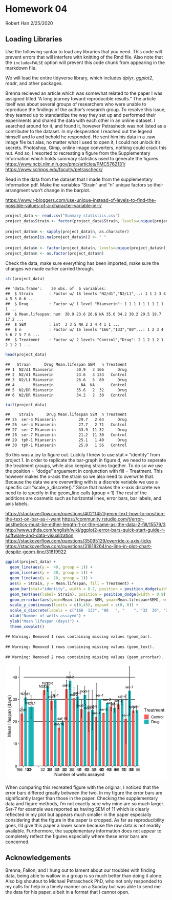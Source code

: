 Homework 04
================
Robert Han
2/25/2020

## Loading Libraries

Use the following syntax to load any libraries that you need. This code
will prevent errors that will interfere with knitting of the Rmd file.
Also note that the `include=FALSE` option will prevent this code chunk
from appearing in the markdown file.

We will load the entire tidyverse library, which includes *dplyr*,
*ggplot2*, *readr*, and other packages.

Brenna recieved an article which was somewhat related to the paper I was
assigned titled “A long journey toward reproducible results.” The
article itself was about several groups of researchers who were unable
to reproduce the findings of the author’s research group. To resolve
this issue, they teamed up to standardize the way they set up and
performed their experiments and shared the data with each other in an
online dataset. I searched around for it, and found it, however
Petrasheck was not listed as a contributer to the dataset. In my
desperation I reached out the legend himself and lo and behold he
responded. He sent him his data in a .raw image file but alas, no matter
what I used to open it, I could not unlock it’s secrets. Photoshop,
Gimp, online image converters, nothing could crack this nut. And so, I
resorted to recreating a figure from the Supplementary Information which
holds summary statistics used to generate the figures.
<https://www.ncbi.nlm.nih.gov/pmc/articles/PMC5762131/>
<https://www.scripps.edu/faculty/petrascheck/>

Read in the data from the dataset that I made from the supplementary
information pdf. Make the variables “Strain” and “n” unique factors so
their arrangment won’t change in the
barplot.

<https://www.r-bloggers.com/use-unique-instead-of-levels-to-find-the-possible-values-of-a-character-variable-in-r/>

``` r
project_data <- read.csv("Summary statistics.csv")
project_data$Strain <- factor(project_data$Strain, levels=unique(project_data$Strain))

project_data$n <- sapply(project_data$n, as.character)
project_data$n[is.na(project_data$n)] <- " "

project_data$n <- factor(project_data$n, levels=unique(project_data$n))
project_data$n <- as.factor(project_data$n)
```

Check the data, make sure everything has been imported, make sure the
changes we made earlier carried through.

``` r
str(project_data)
```

    ## 'data.frame':    30 obs. of  6 variables:
    ##  $ Strain       : Factor w/ 16 levels "N2/d1","N2/L1",..: 1 1 2 3 4 4 5 5 6 6 ...
    ##  $ Drug         : Factor w/ 1 level "Mianserin": 1 1 1 1 1 1 1 1 1 1 ...
    ##  $ Mean.lifespan: num  30.9 23.6 26.6 NA 35.6 34.2 30.2 29.5 19.7 17.2 ...
    ##  $ SEM          : int  3 3 5 NA 2 2 4 4 1 1 ...
    ##  $ n            : Factor w/ 16 levels "166","133","80",..: 1 2 3 4 5 6 7 5 7 6 ...
    ##  $ Treatment    : Factor w/ 2 levels "Control","Drug": 2 1 2 1 2 1 2 1 2 1 ...

``` r
head(project_data)
```

    ##   Strain      Drug Mean.lifespan SEM   n Treatment
    ## 1  N2/d1 Mianserin          30.9   3 166      Drug
    ## 2  N2/d1 Mianserin          23.6   3 133   Control
    ## 3  N2/L1 Mianserin          26.6   5  80      Drug
    ## 4        Mianserin            NA  NA       Control
    ## 5  N2/DR Mianserin          35.6   2  32      Drug
    ## 6  N2/DR Mianserin          34.2   2  30   Control

``` r
tail(project_data)
```

    ##    Strain      Drug Mean.lifespan SEM  n Treatment
    ## 25  ser-4 Mianserin          29.7   2 64      Drug
    ## 26  ser-4 Mianserin          27.7   2 71   Control
    ## 27  ser-7 Mianserin          33.9  11 32      Drug
    ## 28  ser-7 Mianserin          21.2  11 30   Control
    ## 29  tph-1 Mianserin          25.1   1 40      Drug
    ## 30  tph-1 Mianserin          25.0   1 56   Control

So this was a joy to figure out. Luckily I knew to use stat = “identity”
from project 1. In order to replicate the bar-graph in figure d, we need
to seperate the treatment groups, while also keeping strains together.
To do so we use the position = “dodge” arguement in conjunction with
fill = Treatment. This however makes the x-axis the strain so we also
need to overwrite that. Because the data we are overwriting with is a
discrete variable we use a specific call “scale\_x\_discrete().” Since
that makes the x-axis discrete we need to to specify in the geom\_line
calls (group = 1) The rest of the additions are cosmetic such as
horizontal lines, error bars, bar labels, and axis
labels.

<https://stackoverflow.com/questions/40211451/geom-text-how-to-position-the-text-on-bar-as-i-want>
<https://community.rstudio.com/t/error-aesthetics-must-be-either-length-1-or-the-same-as-the-data-2-fill/15579/3>
<http://www.sthda.com/english/wiki/ggplot2-error-bars-quick-start-guide-r-software-and-data-visualization>
<https://stackoverflow.com/questions/35095129/override-x-axis-ticks>
<https://stackoverflow.com/questions/31818264/no-line-in-plot-chart-despite-geom-line/31819922>

``` r
ggplot(project_data) +
  geom_line(aes(y =  40, group = 1)) +
  geom_line(aes(y =  30, group = 1)) +
  geom_line(aes(y =  20, group = 1)) +
  aes(x = Strain, y = Mean.lifespan, fill = Treatment) +
  geom_bar(stat="identity", width = 0.7, position = position_dodge(width = 1)) +
  geom_text(aes(label= Strain), position = position_dodge(width = 0.9), vjust = -1) +
  geom_errorbar(aes(ymin=Mean.lifespan-SEM, ymax=Mean.lifespan+SEM), width=.2, position=position_dodge(.9)) +
  scale_y_continuous(limits = c(0,45), expand = c(0, 0)) +
  scale_x_discrete(labels = c("166  133", "80   ", "    ", "32  30", "24  32", "24  30", "32  32", "32  48", "31  42", "43  55", "31  40", "32  40", "48  64", "64  71", "32  30", "40  56")) +
  xlab("Number of wells assayed") +
  ylab("Mean lifespan (days)") +
  theme_cowplot() 
```

    ## Warning: Removed 1 rows containing missing values (geom_bar).

    ## Warning: Removed 1 rows containing missing values (geom_text).

    ## Warning: Removed 2 rows containing missing values (geom_errorbar).

![](Homework4_files/figure-gfm/barplot-1.png)<!-- -->

When comparing this recreated figure with the original, I noticed that
the error bars differed greatly between the two. In my figure the error
bars are significantly larger than those in the paper. Checking the
supplementary data and figure methods, I’m not exactly sure why mine are
so much larger. Ser-7 for example was reported as having SEM of 11 which
is clearly reflected in my plot but appears much smaller in the paper
especially considering that the figure in the paper is cropped. As far
as reproducibility goes, I’d give this paper a lower score because the
raw data is not readily available. Furthermore, the supplementary
information does not appear to completely reflect the figures especially
where these error bars are concerned.

## Acknowledgements

Brenna, Fallon, and I hung out to lament about our troubles with finding
data, being able to wallow in a group is so much better than doing it
alone. Also big shoutout to Michael Petrascheck PhD, who not only
responded to my calls for help in a timely manner on a Sunday but was
able to send me the data for his paper, albeit in a format that I cannot
open.
